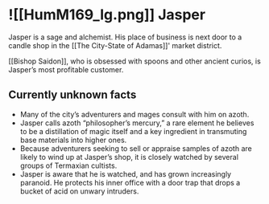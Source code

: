 # ![[HumM169_lg.png]] Jasper
Jasper is a sage and alchemist. His place of business is next door to a candle shop in the [[The City-State of Adamas]]' market district. 

[[Bishop Saidon]], who is obsessed with spoons and other ancient curios, is Jasper’s most profitable customer.  


## Currently unknown facts
- Many of the city’s adventurers and mages  consult with him on azoth.
- Jasper calls azoth “philosopher’s mercury,” a rare element he believes to be a distillation of magic itself and a key ingredient in transmuting base materials into higher ones.
- Because adventurers seeking to sell or appraise samples of azoth are likely to wind up at Jasper’s shop, it is closely watched by several groups of Termaxian cultists.
- Jasper is aware that he is watched, and has grown increasingly paranoid. He protects his inner office with a door trap that drops a bucket of acid on unwary intruders.

